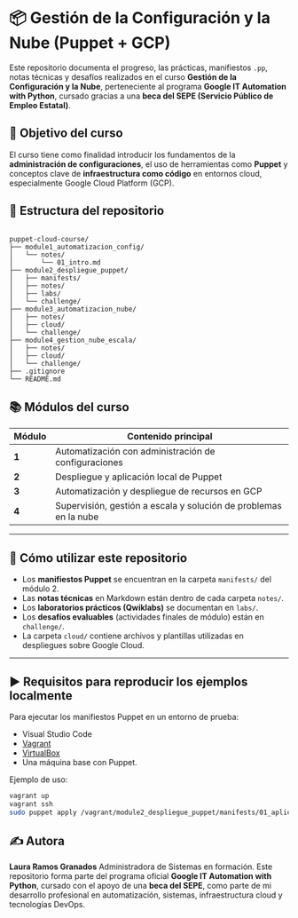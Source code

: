 
# 📦 Gestión de la Configuración y la Nube (Puppet + GCP)

Este repositorio documenta el progreso, las prácticas, manifiestos `.pp`, notas técnicas y desafíos realizados en el curso **Gestión de la Configuración y la Nube**, perteneciente al programa **Google IT Automation with Python**, cursado gracias a una **beca del SEPE (Servicio Público de Empleo Estatal)**.

## 🎯 Objetivo del curso

El curso tiene como finalidad introducir los fundamentos de la **administración de configuraciones**, el uso de herramientas como **Puppet** y conceptos clave de **infraestructura como código** en entornos cloud, especialmente Google Cloud Platform (GCP).



## 🧱 Estructura del repositorio

```

puppet-cloud-course/
├── module1_automatizacion_config/
│   └── notes/
│       └── 01_intro.md
├── module2_despliegue_puppet/
│   ├── manifests/
│   ├── notes/
│   ├── labs/
│   └── challenge/
├── module3_automatizacion_nube/
│   ├── notes/
│   ├── cloud/
│   └── challenge/
├── module4_gestion_nube_escala/
│   ├── notes/
│   ├── cloud/
│   └── challenge/
├── .gitignore
└── README.md

````

## 📚 Módulos del curso

| Módulo | Contenido principal |
|--------|---------------------|
| **1** | Automatización con administración de configuraciones |
| **2** | Despliegue y aplicación local de Puppet |
| **3** | Automatización y despliegue de recursos en GCP |
| **4** | Supervisión, gestión a escala y solución de problemas en la nube |

---

## 🧪 Cómo utilizar este repositorio

- Los **manifiestos Puppet** se encuentran en la carpeta `manifests/` del módulo 2.
- Las **notas técnicas** en Markdown están dentro de cada carpeta `notes/`.
- Los **laboratorios prácticos (Qwiklabs)** se documentan en `labs/`.
- Los **desafíos evaluables** (actividades finales de módulo) están en `challenge/`.
- La carpeta `cloud/` contiene archivos y plantillas utilizadas en despliegues sobre Google Cloud.

---

## ▶️ Requisitos para reproducir los ejemplos localmente

Para ejecutar los manifiestos Puppet en un entorno de prueba:

- Visual Studio Code
- [Vagrant](https://www.vagrantup.com/)
- [VirtualBox](https://www.virtualbox.org/)
- Una máquina base con Puppet.

Ejemplo de uso:

```bash
vagrant up
vagrant ssh
sudo puppet apply /vagrant/module2_despliegue_puppet/manifests/01_aplicacion_local.pp
````


## ✍️ Autora

**Laura Ramos Granados**
Administradora de Sistemas en formación.
Este repositorio forma parte del programa oficial **Google IT Automation with Python**, cursado con el apoyo de una **beca del SEPE**, como parte de mi desarrollo profesional en automatización, sistemas, infraestructura cloud y tecnologías DevOps.

